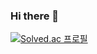 ### Hi there 👋

[![Solved.ac 프로필](http://mazassumnida.wtf/api/v2/generate_badge?boj=백준닉네임)](https://solved.ac/sxominxi)

<!--
**sxominxi/sxominxi** is a ✨ _special_ ✨ repository because its `README.md` (this file) appears on your GitHub profile.

Here are some ideas to get you started:

- 🔭 I’m currently working on ...
- 🌱 I’m currently learning ...
- 👯 I’m looking to collaborate on ...
- 🤔 I’m looking for help with ...
- 💬 Ask me about ...
- 📫 How to reach me: ...
- 😄 Pronouns: ...
- ⚡ Fun fact: ...
-->
